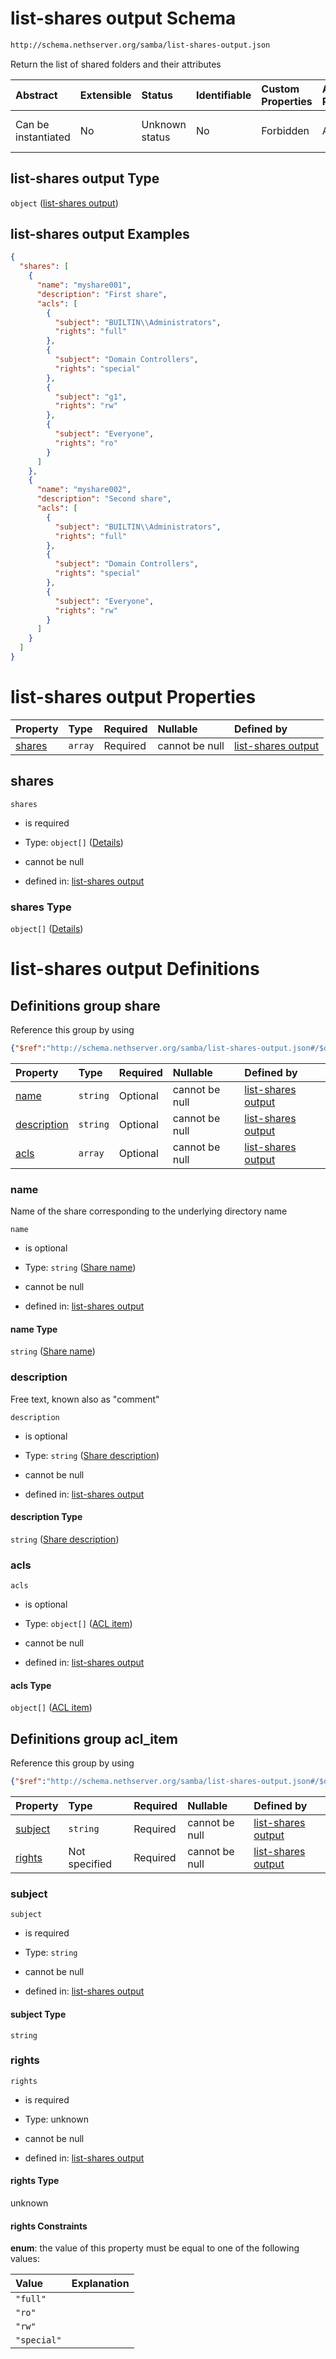 # list-shares output Schema

```txt
http://schema.nethserver.org/samba/list-shares-output.json
```

Return the list of shared folders and their attributes

| Abstract            | Extensible | Status         | Identifiable | Custom Properties | Additional Properties | Access Restrictions | Defined In                                                                      |
| :------------------ | :--------- | :------------- | :----------- | :---------------- | :-------------------- | :------------------ | :------------------------------------------------------------------------------ |
| Can be instantiated | No         | Unknown status | No           | Forbidden         | Allowed               | none                | [list-shares-output.json](samba/list-shares-output.json "open original schema") |

## list-shares output Type

`object` ([list-shares output](list-shares-output.md))

## list-shares output Examples

```json
{
  "shares": [
    {
      "name": "myshare001",
      "description": "First share",
      "acls": [
        {
          "subject": "BUILTIN\\Administrators",
          "rights": "full"
        },
        {
          "subject": "Domain Controllers",
          "rights": "special"
        },
        {
          "subject": "g1",
          "rights": "rw"
        },
        {
          "subject": "Everyone",
          "rights": "ro"
        }
      ]
    },
    {
      "name": "myshare002",
      "description": "Second share",
      "acls": [
        {
          "subject": "BUILTIN\\Administrators",
          "rights": "full"
        },
        {
          "subject": "Domain Controllers",
          "rights": "special"
        },
        {
          "subject": "Everyone",
          "rights": "rw"
        }
      ]
    }
  ]
}
```

# list-shares output Properties

| Property          | Type    | Required | Nullable       | Defined by                                                                                                                                    |
| :---------------- | :------ | :------- | :------------- | :-------------------------------------------------------------------------------------------------------------------------------------------- |
| [shares](#shares) | `array` | Required | cannot be null | [list-shares output](list-shares-output-properties-shares.md "http://schema.nethserver.org/samba/list-shares-output.json#/properties/shares") |

## shares



`shares`

*   is required

*   Type: `object[]` ([Details](list-shares-output-defs-share.md))

*   cannot be null

*   defined in: [list-shares output](list-shares-output-properties-shares.md "http://schema.nethserver.org/samba/list-shares-output.json#/properties/shares")

### shares Type

`object[]` ([Details](list-shares-output-defs-share.md))

# list-shares output Definitions

## Definitions group share

Reference this group by using

```json
{"$ref":"http://schema.nethserver.org/samba/list-shares-output.json#/$defs/share"}
```

| Property                    | Type     | Required | Nullable       | Defined by                                                                                                                                                                           |
| :-------------------------- | :------- | :------- | :------------- | :----------------------------------------------------------------------------------------------------------------------------------------------------------------------------------- |
| [name](#name)               | `string` | Optional | cannot be null | [list-shares output](list-shares-output-defs-share-properties-share-name.md "http://schema.nethserver.org/samba/list-shares-output.json#/$defs/share/properties/name")               |
| [description](#description) | `string` | Optional | cannot be null | [list-shares output](list-shares-output-defs-share-properties-share-description.md "http://schema.nethserver.org/samba/list-shares-output.json#/$defs/share/properties/description") |
| [acls](#acls)               | `array`  | Optional | cannot be null | [list-shares output](list-shares-output-defs-share-properties-acls.md "http://schema.nethserver.org/samba/list-shares-output.json#/$defs/share/properties/acls")                     |

### name

Name of the share corresponding to the underlying directory name

`name`

*   is optional

*   Type: `string` ([Share name](list-shares-output-defs-share-properties-share-name.md))

*   cannot be null

*   defined in: [list-shares output](list-shares-output-defs-share-properties-share-name.md "http://schema.nethserver.org/samba/list-shares-output.json#/$defs/share/properties/name")

#### name Type

`string` ([Share name](list-shares-output-defs-share-properties-share-name.md))

### description

Free text, known also as "comment"

`description`

*   is optional

*   Type: `string` ([Share description](list-shares-output-defs-share-properties-share-description.md))

*   cannot be null

*   defined in: [list-shares output](list-shares-output-defs-share-properties-share-description.md "http://schema.nethserver.org/samba/list-shares-output.json#/$defs/share/properties/description")

#### description Type

`string` ([Share description](list-shares-output-defs-share-properties-share-description.md))

### acls



`acls`

*   is optional

*   Type: `object[]` ([ACL item](list-shares-output-defs-acl-item.md))

*   cannot be null

*   defined in: [list-shares output](list-shares-output-defs-share-properties-acls.md "http://schema.nethserver.org/samba/list-shares-output.json#/$defs/share/properties/acls")

#### acls Type

`object[]` ([ACL item](list-shares-output-defs-acl-item.md))

## Definitions group acl\_item

Reference this group by using

```json
{"$ref":"http://schema.nethserver.org/samba/list-shares-output.json#/$defs/acl_item"}
```

| Property            | Type          | Required | Nullable       | Defined by                                                                                                                                                                   |
| :------------------ | :------------ | :------- | :------------- | :--------------------------------------------------------------------------------------------------------------------------------------------------------------------------- |
| [subject](#subject) | `string`      | Required | cannot be null | [list-shares output](list-shares-output-defs-acl-item-properties-subject.md "http://schema.nethserver.org/samba/list-shares-output.json#/$defs/acl_item/properties/subject") |
| [rights](#rights)   | Not specified | Required | cannot be null | [list-shares output](list-shares-output-defs-acl-item-properties-rights.md "http://schema.nethserver.org/samba/list-shares-output.json#/$defs/acl_item/properties/rights")   |

### subject



`subject`

*   is required

*   Type: `string`

*   cannot be null

*   defined in: [list-shares output](list-shares-output-defs-acl-item-properties-subject.md "http://schema.nethserver.org/samba/list-shares-output.json#/$defs/acl_item/properties/subject")

#### subject Type

`string`

### rights



`rights`

*   is required

*   Type: unknown

*   cannot be null

*   defined in: [list-shares output](list-shares-output-defs-acl-item-properties-rights.md "http://schema.nethserver.org/samba/list-shares-output.json#/$defs/acl_item/properties/rights")

#### rights Type

unknown

#### rights Constraints

**enum**: the value of this property must be equal to one of the following values:

| Value       | Explanation |
| :---------- | :---------- |
| `"full"`    |             |
| `"ro"`      |             |
| `"rw"`      |             |
| `"special"` |             |
